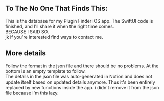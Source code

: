 ## To The No One That Finds This:

This is the database for my Plugin Finder iOS app. 
The SwiftUI code is finished, and I'll share it when the right time comes.    
BECAUSE I SAID SO.  
jk if you're interested find ways to contact me. 

## More details
Follow the format in the json file and there should be no problems. At the bottom is an empty template to follow.  
The details in the json file was auto-generated in Notion and does not update itself based on updated details anymore. 
Thus it's been entirely replaced by new functions inside the app. 
i didn't remove it from the json file because I'm this lazy. 